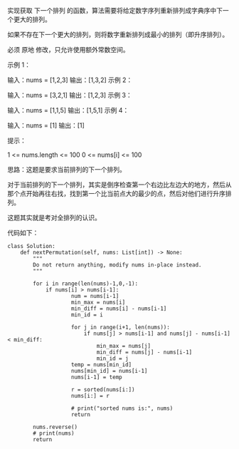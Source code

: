 实现获取 下一个排列 的函数，算法需要将给定数字序列重新排列成字典序中下一个更大的排列。

如果不存在下一个更大的排列，则将数字重新排列成最小的排列（即升序排列）。

必须 原地 修改，只允许使用额外常数空间。

 

示例 1：

输入：nums = [1,2,3]
输出：[1,3,2]
示例 2：

输入：nums = [3,2,1]
输出：[1,2,3]
示例 3：

输入：nums = [1,1,5]
输出：[1,5,1]
示例 4：

输入：nums = [1]
输出：[1]
 

提示：

1 <= nums.length <= 100
0 <= nums[i] <= 100



思路：这题是要求当前排列的下一个排列。

对于当前排列的下一个排列，其实是倒序检查第一个右边比左边大的地方，然后从那个点开始再往右找，找到第一个比当前点大的最少的点，然后对他们进行升序排列。

这题其实就是考对全排列的认识。

代码如下：
```
class Solution:
    def nextPermutation(self, nums: List[int]) -> None:
        """
        Do not return anything, modify nums in-place instead.
        """

        for i in range(len(nums)-1,0,-1):
            if nums[i] > nums[i-1]:
                    num = nums[i-1]
                    min_max = nums[i]
                    min_diff = nums[i] - nums[i-1]
                    min_id = i

                    for j in range(i+1, len(nums)):
                        if nums[j] > nums[i-1] and nums[j] - nums[i-1] < min_diff:
                            min_max = nums[j]
                            min_diff = nums[j] - nums[i-1]
                            min_id = j
                    temp = nums[min_id]
                    nums[min_id] = nums[i-1]
                    nums[i-1] = temp

                    r = sorted(nums[i:])
                    nums[i:] = r

                    # print("sorted nums is:", nums)
                    return
        
        nums.reverse()
        # print(nums)
        return
```